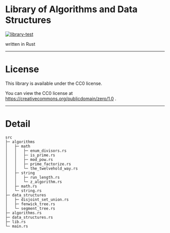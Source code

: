 # Library of Algorithms and Data Structures
[![library-test](https://github.com/Nanashima21/library-rs/actions/workflows/rust.yml/badge.svg)](https://github.com/Nanashima21/library-rs/actions/workflows/rust.yml)

written in Rust

---

# License

This library is available under the CC0 license.

You can view the CC0 license at https://creativecommons.org/publicdomain/zero/1.0 .

---

# Detail

```
src
├─ algorithms
│   ├─ math
│   │   ├─ enum_divisors.rs
│   │   ├─ is_prime.rs
│   │   ├─ mod_pow.rs
│   │   ├─ prime_factorize.rs
│   │   └─ the_twelvehold_way.rs
│   ├─ string
│   │   ├─ run_length.rs
│   │   └─ z_algorithm.rs
│   ├─ math.rs
│   └─ string.rs
├─ data_structures
│   ├─ disjoint_set_union.rs 
│   ├─ fenwick_tree.rs  
│   └─ segment_tree.rs       
├─ algorithms.rs
├─ data_structures.rs
├─ lib.rs
└─ main.rs
```
